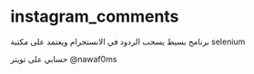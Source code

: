 # instagram_comments



برنامج بسيط يسحب الردود في الانستجرام
ويعتمد على مكتبة selenium





حسابي على تويتر @nawaf0ms

